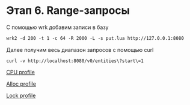 # Этап 6. Range-запросы

C помощью wrk добавим записи в базу
```dtd
wrk2 -d 200 -t 1 -c 64 -R 2000 -L -s put.lua http://127.0.0.1:8080
```

Далее получим весь диапазон запросов с помощью curl
```
curl -v http://localhost:8080/v0/entities\?start\=1
```

[CPU profile](data/stage6/profile-get-range.html)

[Alloc profile](data/stage6/profile-range-alloc.html)

[Lock profile](data/stage6/profile-get-range-lock.html)